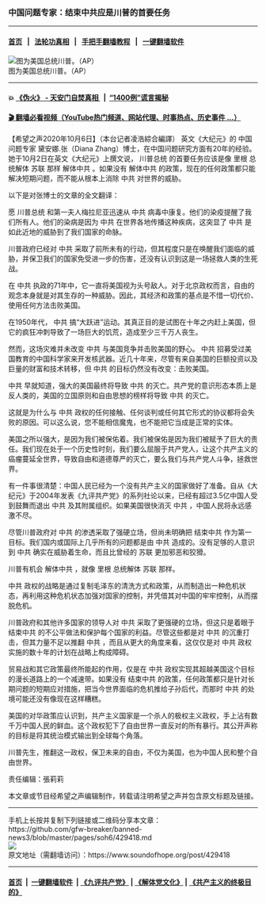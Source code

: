 ### 中国问题专家：结束中共应是川普的首要任务
------------------------

#### [首页](https://github.com/gfw-breaker/banned-news3/blob/master/README.md) &nbsp;&nbsp;|&nbsp;&nbsp; [法轮功真相](https://github.com/begood0513/basic/blob/master/README.md)  &nbsp;&nbsp;|&nbsp;&nbsp; [手把手翻墙教程](https://github.com/gfw-breaker/guides/wiki)  &nbsp;&nbsp;|&nbsp;&nbsp; [一键翻墙软件](https://github.com/gfw-breaker/nogfw/blob/master/README.md)  



<div><img alt="图为美国总统川普。（AP）" src="https://img.soundofhope.org/2020-10/10-6-1-1602013125009.jpg"/>
<br/><figcaption class="caption">
 图为美国总统川普。（AP）
</figcaption></div><hr/>

#### 💥 [《伪火》 - 天安门自焚真相 ](http://158.247.195.190:10000/videos/blog/weihuo.html)&nbsp; |&nbsp; [“1400例”谎言揭秘  ](http://158.247.195.190:10000/videos/blog/jiexi1400.html)

#### [ 🎬  翻墙必看视频（YouTube热门频道、网站代理、时事热点、历史事件 ...）](https://github.com/gfw-breaker/links/blob/master/banned.md)

<div><div class="Content__Wrapper sc-1bvya0-0 grZQxZ">
 <p class="meta-top">
  <span class="meta">
   【希望之声2020年10月6日】（本台记者凌浩綜合編譯）
  </span>
  英文《大纪元》的
  <ok href="/term/108445">
   中国问题专家
  </ok>
  黛安娜.张（Diana Zhang）博士，在中国问题研究方面有20年的经验。 她于10月2日在英文《大纪元》上撰文说，
  <ok href="/term/1203">
   川普总统
  </ok>
  的首要任务应该是像
  <ok href="/term/15015">
   里根
  </ok>
  总统解体
  <ok href="/term/9606">
   苏联
  </ok>
  那样
  <ok href="/term/3742">
   解体中共
  </ok>
  。如果没有
  <ok href="/term/3742">
   解体中共
  </ok>
  的政策，现在的任何政策都只能解决短期问题，而不能从根本上消除
  <ok href="/term/1059">
   中共
  </ok>
  对世界的威胁。
 </p>
 <p>
  以下是对张博士的文章的全文翻译：
 </p>
 <div class="AD_Embed__Wrap-sc-1xslmin-0 igMuqX module desktop">
  <div>
  </div>
 </div>
 <p>
  愿
  <ok href="/term/1203">
   川普总统
  </ok>
  和第一夫人梅拉尼亚迅速从
  <ok href="/term/1059">
   中共
  </ok>
  病毒中康复。他们的染疫提醒了我们所有人。他们的染病是因为
  <ok href="/term/1059">
   中共
  </ok>
  在世界各地传播这种疾病，这突显了
  <ok href="/term/1059">
   中共
  </ok>
  是如此近地的威胁到了我们国家的命脉。
 </p>
 <p>
  川普政府已经对
  <ok href="/term/1059">
   中共
  </ok>
  采取了前所未有的行动，但其程度只是在唤醒我们面临的威胁，并保卫我们的国家免受进一步的伤害，还没有认识到这是一场拯救人类的生死战。
 </p>
 <p>
  在
  <ok href="/term/1059">
   中共
  </ok>
  执政的71年中，它一直将美国视为头号敌人。对于北京政权而言，自由的观念本身就是对其生存的一种威胁。因此，其经济和政策的基点是不惜一切代价、使用任何方法击败美国。
 </p>
 <p>
  在1950年代，
  <ok href="/term/1059">
   中共
  </ok>
  搞“大跃进”运动。其真正目的是试图在十年之内赶上美国，但它的疯狂冲刺导致了一场巨大的饥荒，造成至少三千万人丧生。
 </p>
 <p>
  然而，这场灾难并未改变
  <ok href="/term/1059">
   中共
  </ok>
  与美国竞争并击败美国的野心。
  <ok href="/term/1059">
   中共
  </ok>
  招募受过美国教育的中国科学家来开发核武器。近几十年来，尽管有来自美国的巨额投资以及巨量的财富和技术转移，但
  <ok href="/term/1059">
   中共
  </ok>
  的目标仍然没有改变：击败美国。
 </p>
 <p>
  <ok href="/term/1059">
   中共
  </ok>
  早就知道，强大的美国最终将导致
  <ok href="/term/1059">
   中共
  </ok>
  的灭亡。共产党的意识形态本质上是反人类的，美国的立国原则和自由思想的榜样将导致
  <ok href="/term/1059">
   中共
  </ok>
  的灭亡。
 </p>
 <p>
  这就是为什么与
  <ok href="/term/1059">
   中共
  </ok>
  政权的任何接触、任何谈判或任何其它形式的协议都将会失败的原因。可以这么说，您不能相信魔鬼，也不能把它当成是正常的实体。
 </p>
 <p>
  美国之所以强大，是因为我们被保佑着。我们被保佑是因为我们被赋予了巨大的责任。我们现在处于一个历史性时刻，我们要么屈服于共产党人，让这个共产主义的癌瘤蔓延全世界，导致自由和道德尊严的灭亡，要么我们与共产党人斗争，拯救世界。
 </p>
 <p>
  有一件事很清楚：中国人民已经为一个没有共产主义的国家做好了准备。自从《大纪元》于2004年发表《九评共产党》的系列社论以来，已经有超过3.5亿中国人受到鼓舞而退出
  <ok href="/term/1059">
   中共
  </ok>
  及其附属组织。如果美国很快消灭
  <ok href="/term/1059">
   中共
  </ok>
  ，中国人民将永远感激不尽。
 </p>
 <p>
  尽管川普政府对
  <ok href="/term/1059">
   中共
  </ok>
  的渗透采取了强硬立场，但尚未明确把
  <ok href="/term/137622">
   结束中共
  </ok>
  作为第一目标。我们国内或国际上几乎所有的问题都是由
  <ok href="/term/1059">
   中共
  </ok>
  造成的。没有足够的人意识到
  <ok href="/term/1059">
   中共
  </ok>
  确实在威胁着生命，而且比曾经的
  <ok href="/term/9606">
   苏联
  </ok>
  更加邪恶和狡猾。
 </p>
 <p>
  川普有机会
  <ok href="/term/3742">
   解体中共
  </ok>
  ，就像
  <ok href="/term/15015">
   里根
  </ok>
  总统解体
  <ok href="/term/9606">
   苏联
  </ok>
  那样。
 </p>
 <p>
  <ok href="/term/1059">
   中共
  </ok>
  政权的战略是通过复制毛泽东的清洗方式和政策，从而制造出一种危机状态，再利用这种危机状态加强对国家的控制，并凭借其对中国的牢牢控制，从而摆脱危机。
 </p>
 <p>
  川普政府和其他许多国家的领导人对
  <ok href="/term/1059">
   中共
  </ok>
  采取了更强硬的立场，但这只是着眼于
  <ok href="/term/137622">
   结束中共
  </ok>
  的不公平做法和保护每个国家的利益。尽管这些都是对
  <ok href="/term/1059">
   中共
  </ok>
  的沉重打击，但其力量不足以推翻
  <ok href="/term/1059">
   中共
  </ok>
  ，而且从更大的角度来看，这仅仅是对
  <ok href="/term/1059">
   中共
  </ok>
  政权实施的数十年的计划在战略上构成障碍。
 </p>
 <div class="AD_Embed__Wrap-sc-1xslmin-0 igMuqX module desktop">
  <div>
  </div>
 </div>
 <p>
  贸易战和其它政策最终所能起的作用，仅是在
  <ok href="/term/1059">
   中共
  </ok>
  政权实现其超越美国这个目标的漫长道路上的一个减速带。如果没有
  <ok href="/term/137622">
   结束中共
  </ok>
  的政策，任何政策都只是针对长期问题的短期应对措施，把当今世界面临的危机推给子孙后代，而那时
  <ok href="/term/1059">
   中共
  </ok>
  的处境可能还没有像现在这样糟糕。
 </p>
 <p>
  美国的对华政策应认识到，共产主义国家是一个杀人的极权主义政权，手上沾有数千万中国人民的鲜血。这个政权犯下了自由世界一直反对的所有暴行。其公开声称的目标是将其统治模式输出到全球每个角落。
 </p>
 <p>
  川普先生，推翻这一政权，保卫未来的自由，不仅为美国，也为中国人民和整个自由世界。
 </p>
 <p class="meta-btm">
  责任编辑：張莉莉
 </p>
 <p class="meta-btm">
  本文章或节目经希望之声编辑制作，转载请注明希望之声并包含原文标题及链接。
 </p>
</div>
</div>
<hr/>
手机上长按并复制下列链接或二维码分享本文章：<br/>
https://github.com/gfw-breaker/banned-news3/blob/master/pages/soh6/429418.md <br/>
<a href='https://github.com/gfw-breaker/banned-news3/blob/master/pages/soh6/429418.md'><img src='https://github.com/gfw-breaker/banned-news3/blob/master/pages/soh6/429418.md.png'/></a> <br/>
原文地址（需翻墙访问）：https://www.soundofhope.org/post/429418


------------------------
#### [首页](https://github.com/gfw-breaker/banned-news3/blob/master/README.md) &nbsp;|&nbsp; [一键翻墙软件](https://github.com/gfw-breaker/nogfw/blob/master/README.md) &nbsp;| [《九评共产党》](https://github.com/gfw-breaker/9ping.md/blob/master/README.md#九评之一评共产党是什么) | [《解体党文化》](https://github.com/gfw-breaker/jtdwh.md/blob/master/README.md) | [《共产主义的终极目的》](https://github.com/gfw-breaker/gczydzjmd.md/blob/master/README.md)


<img src='http://gfw-breaker.win/banned-news3/pages/soh6/429418.md' width='0px' height='0px'/>